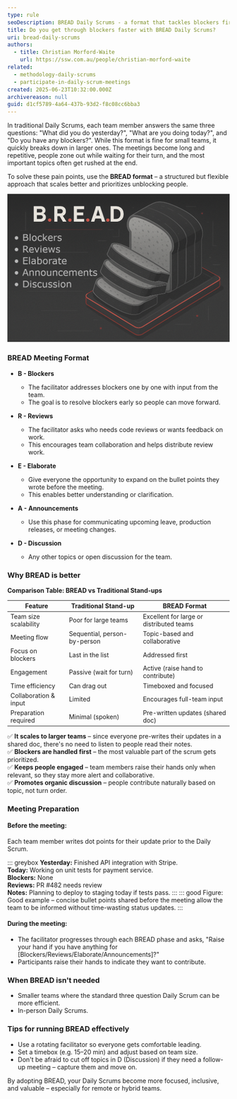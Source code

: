 ```yaml
---
type: rule
seoDescription: BREAD Daily Scrums - a format that tackles blockers first, boosts engagement, and scales to large distributed teams.
title: Do you get through blockers faster with BREAD Daily Scrums?
uri: bread-daily-scrums
authors:
  - title: Christian Morford-Waite
    url: https://ssw.com.au/people/christian-morford-waite
related:
  - methodology-daily-scrums
  - participate-in-daily-scrum-meetings
created: 2025-06-23T10:32:00.000Z
archivereason: null
guid: d1cf5789-4a64-437b-93d2-f8c08cc6bba3
---
```


In traditional Daily Scrums, each team member answers the same three questions: "What did you do yesterday?", "What are you doing today?", and "Do you have any blockers?". While this format is fine for small teams, it quickly breaks down in larger ones. The meetings become long and repetitive, people zone out while waiting for their turn, and the most important topics often get rushed at the end.

To solve these pain points, use the **BREAD format** – a structured but flexible approach that scales better and prioritizes unblocking people.

<!--endintro-->

![Figure: BREAD Daily Scrums](bread-daily-scrums.png)

### BREAD Meeting Format

* **B - Blockers**
   - The facilitator addresses blockers one by one with input from the team.
   - The goal is to resolve blockers early so people can move forward.

* **R - Reviews**
   - The facilitator asks who needs code reviews or wants feedback on work.
   - This encourages team collaboration and helps distribute review work.

* **E - Elaborate**
   - Give everyone the opportunity to expand on the bullet points they wrote before the meeting.
   - This enables better understanding or clarification.

* **A - Announcements**
   - Use this phase for communicating upcoming leave, production releases, or meeting changes.

* **D - Discussion**
   - Any other topics or open discussion for the team.

### Why BREAD is better

**Comparison Table: BREAD vs Traditional Stand-ups**

| Feature | Traditional Stand-up | BREAD Format |
| ------------- | ----------- | ----- |
| Team size scalability | Poor for large teams | Excellent for large or distributed teams |
| Meeting flow |   Sequential, person-by-person    |   Topic-based and collaborative |
| Focus on blockers |   Last in the list |   Addressed first |
| Engagement |  Passive (wait for turn) |  Active (raise hand to contribute) |
| Time efficiency |   Can drag out |    Timeboxed and focused |
| Collaboration & input |   Limited |   Encourages full-team input |
| Preparation required |   Minimal (spoken) |   Pre-written updates (shared doc) |

✅ **It scales to larger teams** – since everyone pre-writes their updates in a shared doc, there's no need to listen to people read their notes.  
✅ **Blockers are handled first** – the most valuable part of the scrum gets prioritized.  
✅ **Keeps people engaged** – team members raise their hands only when relevant, so they stay more alert and collaborative.  
✅ **Promotes organic discussion** – people contribute naturally based on topic, not turn order.  

### Meeting Preparation

#### Before the meeting:

Each team member writes dot points for their update prior to the Daily Scrum.

::: greybox
**Yesterday:** Finished API integration with Stripe.  
**Today:** Working on unit tests for payment service.  
**Blockers:** None  
**Reviews:** PR #482 needs review  
**Notes:** Planning to deploy to staging today if tests pass.
:::
::: good
Figure: Good example – concise bullet points shared before the meeting allow the team to be informed without time-wasting status updates.
:::

#### During the meeting:

* The facilitator progresses through each BREAD phase and asks, "Raise your hand if you have anything for [Blockers/Reviews/Elaborate/Announcements]?" 
* Participants raise their hands to indicate they want to contribute.

### When BREAD isn't needed
* Smaller teams where the standard three question Daily Scrum can be more efficient.
* In-person Daily Scrums.

### Tips for running BREAD effectively

* Use a rotating facilitator so everyone gets comfortable leading.
* Set a timebox (e.g. 15–20 min) and adjust based on team size.
* Don't be afraid to cut off topics in D (Discussion) if they need a follow-up meeting – capture them and move on.

By adopting BREAD, your Daily Scrums become more focused, inclusive, and valuable – especially for remote or hybrid teams.
